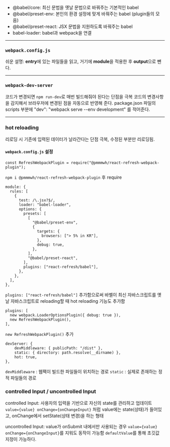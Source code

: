 * @babel/core: 최신 문법을 옛날 문법으로 바꿔주는 기본적인 babel
* @babel/preset-env: 본인의 환경 설정에 맞게 바꿔주는 babel (plugin들의 모음)
* @babel/preset-react: JSX 문법을 지원하도록 바꿔주는 babel
* babel-loader: babel과 webpack을 연결

***

### `webpack.config.js`
쉬운 설명: **entry**에 있는 파일들을 읽고, 거기에 **module**을 적용한 후 **output**으로 뺀다.

***

### `webpack-dev-server`
코드가 변경되면 `npm run-dev`로 매번 빌드해줘야 된다는 단점을 극복
코드의 변경사항을 감지해서 브라우저에 변경된 점을 자동으로 반영해 준다.
package.json 파일의 scripts 부분에 "dev": "webpack serve --env development" 를 적어준다.

***

### hot reloading
리로딩 시 기존에 입력된 데이터가 날라간다는 단점 극복, 수정된 부분만 리로딩됨.

#### `webpack.config.js` 설정

```
const RefreshWebpackPlugin = require("@pmmmwh/react-refresh-webpack-plugin");
```
`npm i @pmmmwh/react-refresh-webpack-plugin` 후 require

```
module: {
  rules: [
    {
      test: /\.jsx?$/,
      loader: "babel-loader",
      options: {
        presets: [
          [
            "@babel/preset-env",
            {
              targets: {
                browsers: ["> 5% in KR"],
              },
              debug: true,
            },
          ],
          "@babel/preset-react",
        ],
        plugins: ["react-refresh/babel"],
      },
    },
  ],
},
```
`plugins: ["react-refresh/babel"]` 추가함으로써 바벨이 최신 자바스크립트를 옛날 자바스크립트로 reloading할 때 hot reloading 기능도 추가함

```
plugins: [
  new webpack.LoaderOptionsPlugin({ debug: true }),
  new RefreshWebpackPlugin(),
],
```
`new RefreshWebpackPlugin()` 추가

```
devServer: {
    devMiddleware: { publicPath: "/dist" },
    static: { directory: path.resolve(__dirname) },
    hot: true,
},
```

`devMiddleware` : 웹팩이 빌드한 파일들이 위치하는 경로
`static` : 실제로 존재하는 정적 파일들의 경로

### controlled Input / uncontrolled Input

controlled Input: 사용자의 입력을 기반으로 자신의 state를 관리하고 업데이트
`value={value} onChange={onChangeInput}` 처럼 value에는 state(상태)가 들어있고, onChange에서 setState(상태 변경)을 하는 형태

uncontrolled Input: value가 onSubmit 내에서만 사용되는 경우 `value={value} onChange={onChangeInput}`를 지워도 동작이 가능함
`defaultValue`를 통해 초깃값 지정이 가능하다.




